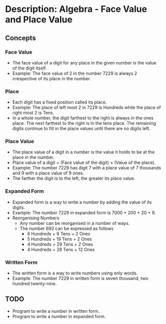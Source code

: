 # Description: Algebra - Face Value and Place Value

## Concepts
### Face Value
* The face value of a digit for any place in the given number is the value of the digit itself.
* Example: The face value of 2 in the number 7229 is always 2 irrespective of its place in the number.

### Place
* Each digit has a fixed position called its place. 
* Example: The place of left most 2 in 7229 is Hundreds while the place of right most 2 is Tens. 
* In a whole number, the digit farthest to the right is always in the ones place. The next farthest to the 
  right is in the tens place. The remaining digits continue to fill in the place values until there are no digits left.

### Place Value
* The place value of a digit in a number is the value it holds to be at the place in the number. 
* Place value of a digit = (Face value of the digit) × (Value of the place).
* Example: The number 7229 has digit 7 with a place value of 7 thousands and 9 with a place value of 9 ones.
* The farther the digit is to the left, the greater its place value.

### Expanded Form 
* Expanded form is a way to write a number by adding the value of its digits. 
* Example: The number 7229 in expanded form is 7000 + 200 + 20 + 9.
* Reorganising Numbers
    - Any number can be reorganised in a number of ways. 
    - The number 692 can be expressed as follows
        - 6 Hundreds + 9 Tens + 2 Ones
        - 5 Hundreds + 19 Tens + 2 Ones
        - 4 Hundreds + 29 Tens + 2 Ones
        - 4 Hundreds + 28 Tens + 12 Ones

### Written Form
* The written form is a way to write numbers using only words. 
* Example: The number 7229 in written form is seven thousand, two hundred twenty-nine. 

## TODO
* Program to write a number in written form.
* Program to write a number in expanded form.
